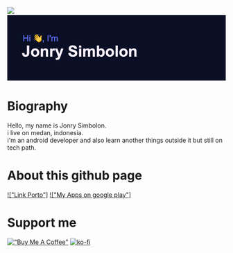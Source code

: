 ![](https://komarev.com/ghpvc/?username=jonrysimbolon&color=red)
[![MasterHead](https://github.com/jonrysimbolon/jonrysimbolon/blob/main/header.png)](https://github.com/jonrysimbolon)

<!--
<!--
[![Typing SVG](https://readme-typing-svg.herokuapp.com?font=Fira+Code&size=40&pause=1000&color=D4F798&center=true&vCenter=true&width=470&height=70&lines=Android+Developer)](https://git.io/typing-svg)
-->

# Biography
Hello, my name is Jonry Simbolon.  
i live on medan, indonesia.  
i'm an android developer and also learn another things outside it but still on tech path.  

# About this github page
[!["Link Porto"]](https://www.hahaha.com)
[!["My Apps on google play"]](https://www.hihihi.com)

# Support me
[!["Buy Me A Coffee"](https://www.buymeacoffee.com/assets/img/custom_images/orange_img.png)](https://www.buymeacoffee.com/jonrysimboZ)
[![ko-fi](https://ko-fi.com/img/githubbutton_sm.svg)](https://ko-fi.com/Q5Q4NMYTP)
